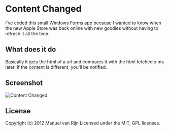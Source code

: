 # Content Changed

I've coded this small Windows Forms app because I wanted to know when the new Apple Store was back online with new goodies without having to refresh it all the time.

## What does it do

Basically it gets the html of a url and compares it with the html fetched x ms later. If the content is different, you'll be notified.

## Screenshot

![Content Changed](http://manuel.manuelles.nl/images/posts/content-changed.png) 

## License
Copyright (c) 2012 Manuel van Rijn
Licensed under the MIT, GPL licenses.